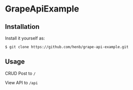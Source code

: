 # GrapeApiExample

## Installation


Install it yourself as:

    $ git clone https://github.com/henb/grape-api-example.git

## Usage

CRUD Post to `/`

View API to `/api`
